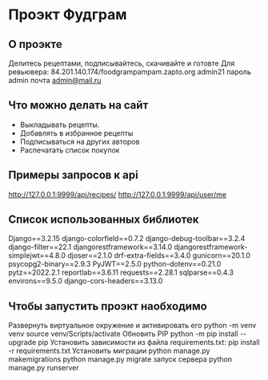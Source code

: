 #  Проэкт Фудграм

## О проэкте

Делитесь рецептами, подписывайтесь, скачивайте и готовте
Для ревьювера:
84.201.140.174/foodgrampampam.zapto.org
admin21 пароль admin почта admin@mail.ru

## Что можно делать на сайт

- Выкладывать рецепты.
- Добавлять в избранное рецепты
- Подписываться на других авторов
- Распечатать список покупок

## Примеры запросов к api

http://127.0.0.1:9999/api/recipes/
http://127.0.0.1:9999/api/user/me


## Список использованных библиотек

Django==3.2.15
django-colorfield==0.7.2
django-debug-toolbar==3.2.4
django-filter==22.1
djangorestframework==3.14.0
djangorestframework-simplejwt==4.8.0
djoser==2.1.0
drf-extra-fields==3.4.0
gunicorn==20.1.0
psycopg2-binary==2.9.3
PyJWT==2.5.0
python-dotenv==0.21.0
pytz==2022.2.1
reportlab==3.6.11
requests==2.28.1
sqlparse==0.4.3
environs==9.5.0
django-cors-headers==3.13.0


## Чтобы запустить проэкт наобходимо 

Развернуть виртуальное окружение и активировать его
python -m venv venv
source venv/Scripts/activate
Обновить PIP
python -m pip install --upgrade pip
Установить зависимости из файла requirements.txt:
pip install -r requirements.txt
Установить миграции
python manage.py makemigrations
python manage.py migrate
запуск сервера
python manage.py runserver




